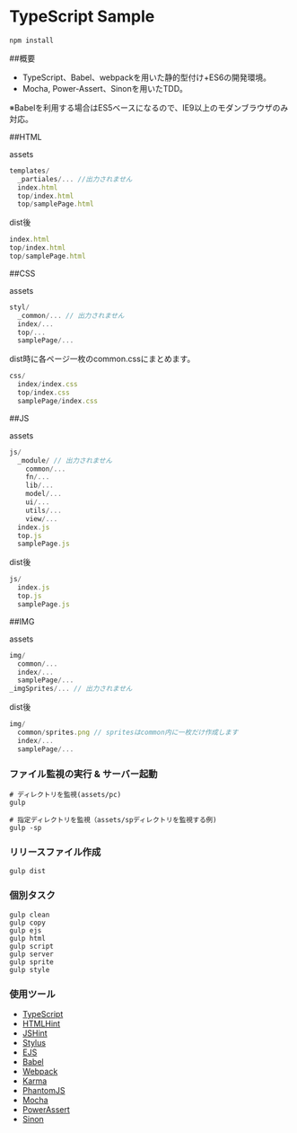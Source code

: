 # TypeScript Sample

```
npm install
```

##概要

- TypeScript、Babel、webpackを用いた静的型付け+ES6の開発環境。  
- Mocha, Power-Assert、Sinonを用いたTDD。

※Babelを利用する場合はES5ベースになるので、IE9以上のモダンブラウザのみ対応。


##HTML

assets

```javascript
templates/
  _partiales/... //出力されません
  index.html
  top/index.html
  top/samplePage.html
```

dist後

```javascript
index.html
top/index.html
top/samplePage.html
```


##CSS

assets

```javascript
styl/
  _common/... // 出力されません
  index/...
  top/...
  samplePage/...
```

dist時に各ページ一枚のcommon.cssにまとめます。

```javascript
css/
  index/index.css
  top/index.css
  samplePage/index.css
```

##JS

assets

```javascript
js/
  _module/ // 出力されません
    common/...
    fn/...
    lib/...
    model/...
    ui/...
    utils/...
    view/...
  index.js
  top.js
  samplePage.js
```

dist後

```javascript
js/
  index.js
  top.js
  samplePage.js
```

##IMG

assets

```javascript
img/
  common/...
  index/...
  samplePage/...
_imgSprites/... // 出力されません
```

dist後

```javascript
img/
  common/sprites.png // spritesはcommon内に一枚だけ作成します
  index/...
  samplePage/...
```

### ファイル監視の実行 & サーバー起動

```
# ディレクトリを監視(assets/pc)
gulp

# 指定ディレクトリを監視（assets/spディレクトリを監視する例)
gulp -sp
```

### リリースファイル作成

```
gulp dist
```

### 個別タスク

```
gulp clean
gulp copy
gulp ejs
gulp html
gulp script
gulp server
gulp sprite
gulp style
```

### 使用ツール

- [TypeScript](https://www.typescriptlang.org/index.html)
- [HTMLHint](http://htmlhint.com/)
- [JSHint](http://jshint.com/)
- [Stylus](https://learnboost.github.io/stylus/)
- [EJS](http://www.embeddedjs.com/)
- [Babel](https://babeljs.io/)
- [Webpack](http://webpack.github.io/)
- [Karma](https://karma-runner.github.io/0.13/index.html)
- [PhantomJS](http://phantomjs.org/)
- [Mocha](http://mochajs.org/)
- [PowerAssert](https://github.com/power-assert-js/power-assert)
- [Sinon](http://sinonjs.org/)
